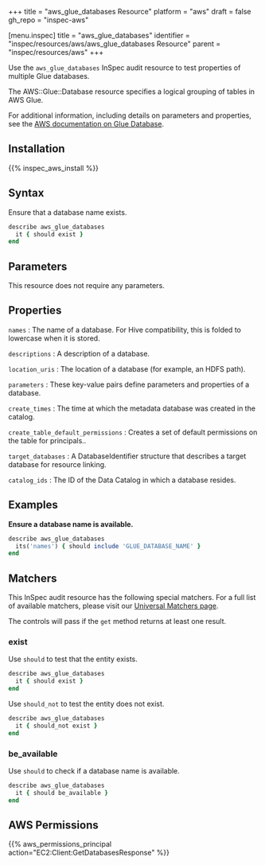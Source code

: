 +++
title = "aws_glue_databases Resource"
platform = "aws"
draft = false
gh_repo = "inspec-aws"

[menu.inspec]
title = "aws_glue_databases"
identifier = "inspec/resources/aws/aws_glue_databases Resource"
parent = "inspec/resources/aws"
+++

Use the `aws_glue_databases` InSpec audit resource to test properties of multiple Glue databases.

The AWS::Glue::Database resource specifies a logical grouping of tables in AWS Glue.

For additional information, including details on parameters and properties, see the [AWS documentation on Glue Database](https://docs.aws.amazon.com/AWSCloudFormation/latest/UserGuide/aws-resource-glue-database.html).

## Installation

{{% inspec_aws_install %}}

## Syntax

Ensure that a database name exists.

```ruby
describe aws_glue_databases
  it { should exist }
end
```

## Parameters

This resource does not require any parameters.

## Properties

`names`
: The name of a database. For Hive compatibility, this is folded to lowercase when it is stored.

`descriptions`
: A description of a database.

`location_uris`
: The location of a database (for example, an HDFS path).

`parameters`
: These key-value pairs define parameters and properties of a database.

`create_times`
: The time at which the metadata database was created in the catalog.

`create_table_default_permissions`
: Creates a set of default permissions on the table for principals..

`target_databases`
: A DatabaseIdentifier structure that describes a target database for resource linking.

`catalog_ids`
: The ID of the Data Catalog in which a database resides.

## Examples

**Ensure a database name is available.**

```ruby
describe aws_glue_databases
  its('names') { should include 'GLUE_DATABASE_NAME' }
end
```

## Matchers

This InSpec audit resource has the following special matchers. For a full list of available matchers, please visit our [Universal Matchers page](https://www.inspec.io/docs/reference/matchers/).

The controls will pass if the `get` method returns at least one result.

### exist

Use `should` to test that the entity exists.

```ruby
describe aws_glue_databases
  it { should exist }
end
```

Use `should_not` to test the entity does not exist.

```ruby
describe aws_glue_databases
  it { should_not exist }
end
```

### be_available

Use `should` to check if a database name is available.

```ruby
describe aws_glue_databases
  it { should be_available }
end
```

## AWS Permissions

{{% aws_permissions_principal action="EC2:Client:GetDatabasesResponse" %}}
